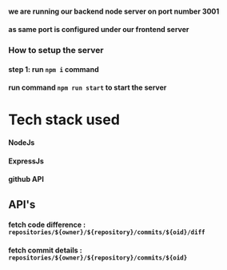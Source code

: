#### we are running our  backend node server on port number 3001
#### as same port is configured under our frontend server

### How to setup the server
#### step 1: run `npm i` command
#### run command `npm run start` to start the server
# Tech stack used
#### NodeJs
#### ExpressJs
#### github API


## API's

#### fetch code difference : `repositories/${owner}/${repository}/commits/${oid}/diff`
#### fetch commit details : `repositories/${owner}/${repository}/commits/${oid}`
